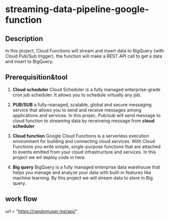# streaming-data-pipeline-google-function
## Description
In this project, Cloud Functions will stream and insert data to BigQuery (with Cloud Pub/Sub trigger). the function will make a REST API call to get a data and insert to BigQuery.

## Prerequisition&tool
1. **Cloud scheduler**
Cloud Scheduler is a fully managed enterprise-grade cron job scheduler. It allows you to schedule virtually any job.
2. **PUB/SUB**
a fully-managed, scalable, global and secure messaging service that allows you to send and receive messages among applications and services. In this projec, Pub/sub will send message to cloud function to streaming data by receiveing message from **cloud scheduler**
3. **Cloud function**
Google Cloud Functions is a serverless execution environment for building and connecting cloud services. With Cloud Functions you write simple, single-purpose functions that are attached to events emitted from your cloud infrastructure and services. In this project we wil deploy code in here.

4. **Big query**
BigQuery is a fully managed enterprise data warehouse that helps you manage and analyze your data with built-in features like machine learning. By this project we will stream data to store in Big query.

## work flow
url = "https://randomuser.me/api/"

